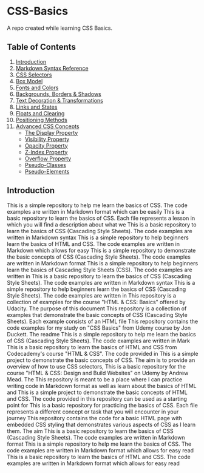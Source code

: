 # CSS-Basics
A repo created while learning CSS Basics.
## Table of Contents
1. [Introduction](#introduction)
2. [Markdown Syntax Reference](https://www.markdownguide.org/basic-syntax/)
3. [CSS Selectors](#css-selectors)
4. [Box Model](#box-model)
5. [Fonts and Colors](#fonts-and-colors)
6. [Backgrounds, Borders & Shadows](#backgrounds-borders--shadows)
7. [Text Decoration & Transformations](#text-decoration--transformations)
8. [Links and States](#links-and-states)
9. [Floats and Clearing](#floats-and-clearing)
10. [Positioning Methods](#positioning-methods)
11. [Advanced CSS Concepts](#advanced-concepts)
     - [The Display Property](#display-property)
     - [Visibility Property](#visibility-property)
     - [Opacity Property](#opacity-property)
     - [Z-Index Property](#z-index-property)
     - [Overflow Property](#overflow-property)
     - [Pseudo-Classes](#pseudo-classes)
     - [Pseudo-Elements](#pseudo-elements)
  
## Introduction  
This is a simple repository to help me learn the basics of CSS. The code examples are written in Markdown format which can be easily
This is a basic repository to learn the basics of CSS. Each file represents a lesson in which you will find a description about what we
This is a basic repository to learn the basics of CSS (Cascading Style Sheets). The code examples are written in Markdown syntax
This is a simple repository to help beginners learn the basics of HTML and CSS. The code examples are written in Markdown which allows for easy
This is a simple repository to demonstrate the basic concepts of CSS (Cascading Style Sheets). The code examples are written in Markdown format
This is a simple repository to help beginners learn the basics of Cascading Style Sheets (CSS). The code examples are written in
This is a basic repository to learn the basics of CSS (Cascading Style Sheets). The code examples are written in Markdown syntax
This is a simple repository to help beginners learn the basics of CSS (Cascading Style Sheets). The code examples are written in
This repository is a collection of examples for the course "HTML & CSS: Basics" offered by Udacity. The purpose of this document
This repository is a collection of examples that demonstrate the basic concepts of CSS (Cascading Style Sheets). Each example consists of an HTML file
This repository contains the code examples for my study on "CSS Basics" from Udemy course by Jon Duckett. The readme
This is a simple repository to help me learn the basics of CSS (Cascading Style Sheets). The code examples are written in Mark
This is a basic repository to learn the basics of HTML and CSS from Codecademy's course "HTML & CSS". The code provided in
This is a simple project to demonstrate the basic concepts of CSS. The aim is to provide an overview of how to use CSS selectors,
This is a basic repository for the course "HTML & CSS: Design and Build Websites" on Udemy by Andrew Mead. The
This repository is meant to be a place where I can practice writing code in Markdown format as well as learn about the basics of HTML and
This is a simple project to demonstrate the basic concepts of HTML and CSS. The code provided in this repository can be used as a starting point for
This is a basic repository for practicing the basics of CSS. Each file represents a different concept or task that you will encounter in your journey
This repository contains the code for a basic HTML page with embedded CSS styling that demonstrates various aspects of CSS as I learn them. The aim
This is a basic repository to learn the basics of CSS (Cascading Style Sheets). The code examples are written in Markdown format
This is a simple repository to help me learn the basics of CSS. The code examples are written in Markdown format which allows for easy read
This is a basic repository to learn the basics of HTML and CSS. The code examples are written in Markdown format which allows for easy read
